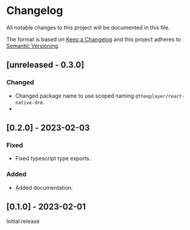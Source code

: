 # Changelog

All notable changes to this project will be documented in this file.

The format is based on [Keep a Changelog](http://keepachangelog.com/en/1.0.0/)
and this project adheres to [Semantic Versioning](http://semver.org/spec/v2.0.0.html).

## [unreleased - 0.3.0]

### Changed

- Changed package name to use scoped naming `@theoplayer/react-native-drm`.
-

## [0.2.0] - 2023-02-03

### Fixed

- Fixed typescript type exports.

### Added

- Added documentation.

## [0.1.0] - 2023-02-01

Initial release
